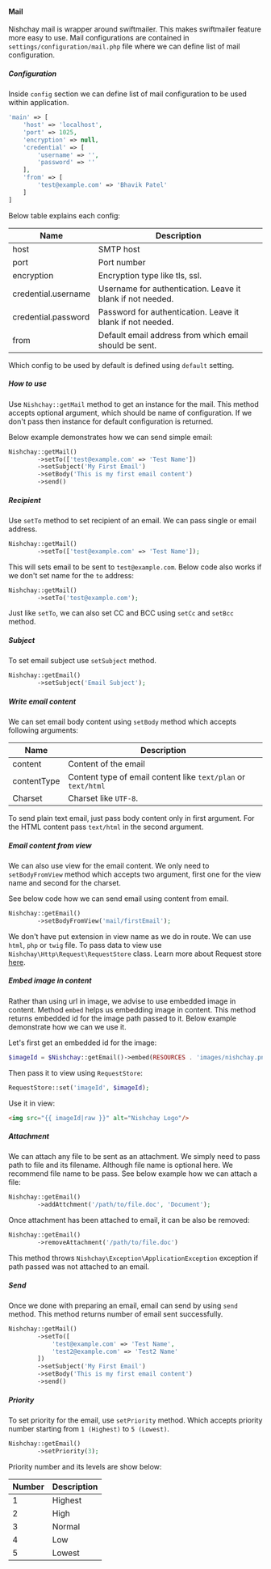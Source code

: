 #### Mail

Nishchay mail is wrapper around swiftmailer. This makes swiftmailer feature more easy to use. Mail configurations are contained in `settings/configuration/mail.php` file where we can define list of mail configuration.

##### Configuration

Inside `config` section we can define list of mail configuration to be used within application.

```php
'main' => [
    'host' => 'localhost',
    'port' => 1025,
    'encryption' => null,
    'credential' => [
        'username' => '',
        'password' => ''
    ],
    'from' => [
        'test@example.com' => 'Bhavik Patel'
    ]
]
```

Below table explains each config:

| Name | Description |
|-----|-----|
| host | SMTP host |
| port | Port number |
| encryption | Encryption type like tls, ssl. |
| credential.username | Username for authentication. Leave it blank if not needed. |
| credential.password | Password for authentication. Leave it blank if not needed. |
| from | Default email address from which email should be sent. |


Which config to be used by default is defined using `default` setting.

##### How to use

Use `Nishchay::getMail` method to get an instance for the mail. This method accepts optional argument, which should be name of configuration. If we don't pass then instance for default configuration is returned.

Below example demonstrates how we can send simple email:

```php
Nishchay::getMail()
        ->setTo(['test@example.com' => 'Test Name'])
        ->setSubject('My First Email')
        ->setBody('This is my first email content')
        ->send()
```

##### Recipient

Use `setTo` method to set recipient of an email. We can pass single or email address.

```php
Nishchay::getMail()
        ->setTo(['test@example.com' => 'Test Name']);
```

This will sets email to be sent to `test@example.com`. Below code also works if we don't set name for the `to` address:

```php
Nishchay::getMail()
        ->setTo('test@example.com');
```


Just like `setTo`, we can also set CC and BCC using `setCc` and `setBcc` method.


##### Subject

To set email subject use `setSubject` method.

```php
Nishchay::getEmail()
        ->setSubject('Email Subject');
```

##### Write email content

We can set email body content using `setBody` method which accepts following arguments:

| Name | Description |
|-----|-----|
| content | Content of the email |
| contentType | Content type of email content like `text/plan` or `text/html` |
| Charset | Charset like `UTF-8`.  |

To send plain text email, just pass body content only in first argument. For the HTML content pass `text/html` in the second argument.

##### Email content from view

We can also use view for the email content. We only need to `setBodyFromView` method which accepts two argument, first one for the view name and second for the charset.

See below code how we can send email using content from email.

```php
Nishchay::getEmail()
        ->setBodyFromView('mail/firstEmail');
```

We don't have put extension in view name as we do in route. We can use `html`, `php` or `twig` file. To pass data to view use `Nishchay\Http\Request\RequestStore` class. Learn more about Request store [here](/learningCenter/request/requestStore).

##### Embed image in content

Rather than using url in image, we advise to use embedded image in content. Method `embed` helps us embedding image in content. This method returns embedded id for the image path passed to it. Below example demonstrate how we can we use it.

Let's first get an embedded id for the image:

```php
$imageId = $Nishchay::getEmail()->embed(RESOURCES . 'images/nishchay.png');
```

Then pass it to view using `RequestStore`:

```php
RequestStore::set('imageId', $imageId);
```

Use it in view:

```html
<img src="{{ imageId|raw }}" alt="Nishchay Logo"/>
```

##### Attachment

We can attach any file to be sent as an attachment. We simply need to pass path to file and its filename. Although file name is optional here. We recommend file name to be pass. See below example how we can attach a file:

```php
Nishchay::getEmail()
        ->addAttchment('/path/to/file.doc', 'Document');
```

Once attachment has been attached to email, it can be also be removed:

```php
Nishchay::getEmail()
        ->removeAttachment('/path/to/file.doc')
```

This method throws `Nishchay\Exception\ApplicationException` exception if path passed was not attached to an email.


##### Send

Once we done with preparing an email, email can send by using `send` method. This method returns number of email sent successfully.

```php
Nishchay::getMail()
        ->setTo([
            'test@example.com' => 'Test Name',
            'test2@example.com' => 'Test2 Name'
        ])
        ->setSubject('My First Email')
        ->setBody('This is my first email content')
        ->send()
```


##### Priority

To set priority for the email, use `setPriority` method. Which accepts priority number starting from `1 (Highest)` to `5 (Lowest)`.

```php
Nishchay::getEmail()
        ->setPriority(3);
```

Priority number and its levels are show below:

| Number | Description |
|-----|-----|
| 1 | Highest |
| 2 | High |
| 3 | Normal |
| 4 | Low |
| 5 | Lowest |